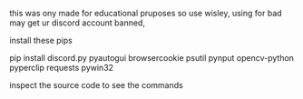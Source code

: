 this was ony made for educational pruposes so use wisley, using for bad may get ur discord account banned,

install these pips

pip install discord.py pyautogui browsercookie psutil pynput opencv-python pyperclip requests pywin32


inspect the source code to see the commands
